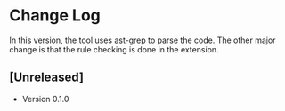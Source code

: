 # Change Log

In this version, the tool uses [ast-grep](https://ast-grep.github.io/) to parse the code.
The other major change is that the rule checking is done in the extension.

## [Unreleased]

- Version 0.1.0